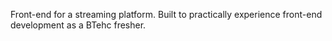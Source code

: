 Front-end for a streaming platform. Built to practically experience front-end development as a BTehc fresher.

